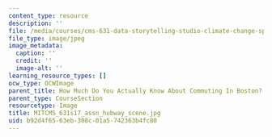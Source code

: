```yaml
---
content_type: resource
description: ''
file: /media/courses/cms-631-data-storytelling-studio-climate-change-spring-2017/b92d4f6563eb308c01a5742363b4fc80_MITCMS_631s17_assn_hubway_scene.jpg
file_type: image/jpeg
image_metadata:
  caption: ''
  credit: ''
  image-alt: ''
learning_resource_types: []
ocw_type: OCWImage
parent_title: How Much Do You Actually Know About Commuting In Boston?
parent_type: CourseSection
resourcetype: Image
title: MITCMS_631s17_assn_hubway_scene.jpg
uid: b92d4f65-63eb-308c-01a5-742363b4fc80
---
```

